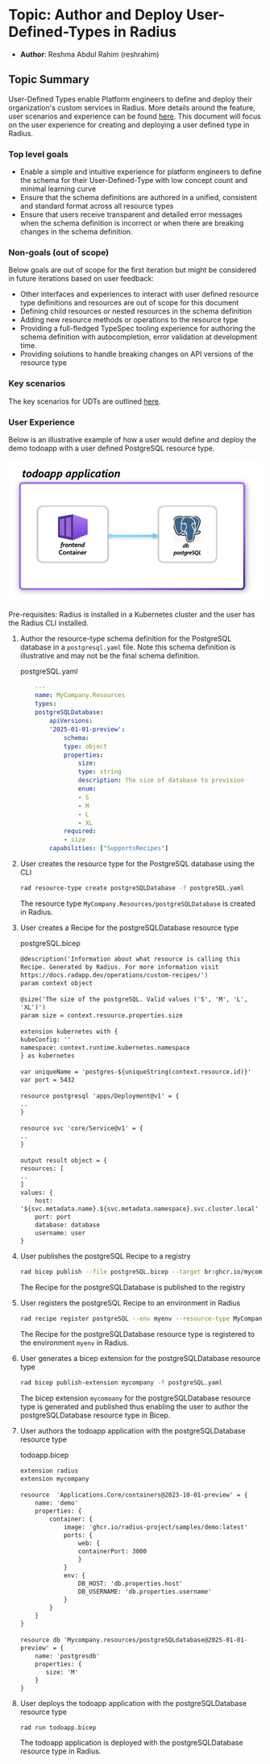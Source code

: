 # Topic: Author and Deploy User-Defined-Types in Radius

* **Author**: Reshma Abdul Rahim (reshrahim)

## Topic Summary
<!-- A paragraph or two to summarize the topic area. Just define it in summary form so we all know what it is. -->
User-Defined Types enable Platform engineers to define and deploy their organization's custom services in Radius. More details around the feature, user scenarios and experience can be found [here](/architecture/2024-06-resource-extensibility-feature-spec.md). This document will focus on the user experience for creating and deploying a user defined type in Radius. 

### Top level goals
<!-- At the most basic level, what are we trying to accomplish? -->
- Enable a simple and intuitive experience for platform engineers to define the schema for their User-Defined-Type with low concept count and minimal learning curve
- Ensure that the schema definitions are authored in a unified, consistent and standard format across all resource types
- Ensure that users receive transparent and detailed error messages when the schema definition is incorrect or when there are breaking changes in the schema definition.

### Non-goals (out of scope)
<!-- What are we explicitly not trying to accomplish? -->
Below goals are out of scope for the first iteration but might be considered in future iterations based on user feedback:

- Other interfaces and experiences to interact with user defined resource type definitions and resources are out of scope for this document
- Defining child resources or nested resources in the schema definition
- Adding new resource methods or operations to the resource type
- Providing a full-fledged TypeSpec tooling experience for authoring the schema definition with autocompletion, error validation at development time.
- Providing solutions to handle breaking changes on API versions of the resource type

### Key scenarios
<!-- List ~3-7 high level scenarios to clarify the value and point to how we will decompose this big area into component capabilities. We may ultimately have more than one level of scenario. -->
The key scenarios for UDTs are outlined [here](/architecture/2024-06-resource-extensibility-feature-spec.md). 

### User Experience

Below is an illustrative example of how a user would define and deploy the demo todoapp with a user defined PostgreSQL resource type. 

![alt text](2025-01-authoring-user-defined-types/todoapp.png)

Pre-requisites: Radius is installed in a Kubernetes cluster and the user has the Radius CLI installed.

1. Author the resource-type schema definition for the PostgreSQL database in a `postgresql.yaml` file. Note this schema definition is illustrative and may not be the final schema definition. 

    postgreSQL.yaml

    ```yaml
        ---
        name: MyCompany.Resources
        types:
        postgreSQLDatabase:
            apiVersions:
            '2025-01-01-preview':
                schema: 
                type: object
                properties:
                    size:
                    type: string
                    description: The size of database to provision
                    enum:
                    - S
                    - M
                    - L
                    - XL
                required:
                - size
            capabilities: ["SupportsRecipes"]

1. User creates the resource type for the PostgreSQL database using the CLI

    ```bash
    rad resource-type create postgreSQLDatabase -f postgreSQL.yaml
    ```
    The resource type `MyCompany.Resources/postgreSQLDatabase` is created in Radius.

1. User creates a Recipe for the postgreSQLDatabase resource type

    postgreSQL.bicep

    ```bicep
    @description('Information about what resource is calling this Recipe. Generated by Radius. For more information visit https://docs.radapp.dev/operations/custom-recipes/')
    param context object

    @size('The size of the postgreSQL. Valid values ('S', 'M', 'L', 'XL')')
    param size = context.resource.properties.size

    extension kubernetes with {
    kubeConfig: ''
    namespace: context.runtime.kubernetes.namespace
    } as kubernetes

    var uniqueName = 'postgres-${uniqueString(context.resource.id)}'
    var port = 5432

    resource postgresql 'apps/Deployment@v1' = {
    ..
    }

    resource svc 'core/Service@v1' = {
    ..
    }

    output result object = {
    resources: [
    ..
    ]
    values: {
        host: '${svc.metadata.name}.${svc.metadata.namespace}.svc.cluster.local'
        port: port
        database: database
        username: user
    }
    ```
    
1. User publishes the postgreSQL Recipe to a registry

    ```bash
    rad bicep publish --file postgreSQL.bicep --target br:ghcr.io/mycompany/recipes/postgreSQL:1.1.0
    ```
    The Recipe for the postgreSQLDatabase is published to the registry 

1. User registers the postgreSQL Recipe to an environment in Radius

    ```bash
    rad recipe register postgreSQL --env myenv --resource-type MyCompany.Resources/postgreSQLDatabase --template-path ghcr.io/mycompany/recipes/postgreSQL:1.1.0
    ```
    The Recipe for the postgreSQLDatabase resource type is registered to the environment `myenv` in Radius.

1. User generates a bicep extension for the postgreSQLDatabase resource type

    ```bash
    rad bicep publish-extension mycompany -f postgreSQL.yaml
    ```
    The bicep extension `mycomoany` for the postgreSQLDatabase resource type is generated and published thus enabling the user to author the postgreSQLDatabase resource type in Bicep.

1. User authors the todoapp application with the postgreSQLDatabase resource type

    todoapp.bicep

    ```bicep
    extension radius
    extension mycompany

    resource  'Applications.Core/containers@2023-10-01-preview' = {
        name: 'demo'
        properties: {
            container: {
                image: 'ghcr.io/radius-project/samples/demo:latest'
                ports: {
                    web: {
                    containerPort: 3000
                    }
                }
                env: {
                    DB_HOST: 'db.properties.host'
                    DB_USERNAME: 'db.properties.username'
                }
            }
        }
    }

    resource db 'Mycompany.resources/postgreSQLdatabase@2025-01-01-preview' = {
        name: 'postgresdb'
        properties: {
           size: 'M' 
        }
    }

1. User deploys the todoapp application with the postgreSQLDatabase resource type

    ```bash
    rad run todoapp.bicep
    ```
    The todoapp application is deployed with the postgreSQLDatabase resource type in Radius.


